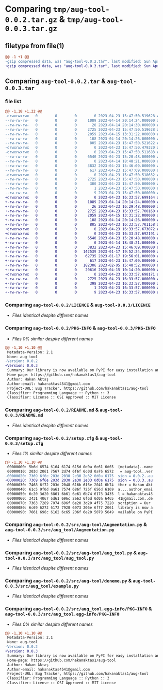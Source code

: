 # Comparing `tmp/aug-tool-0.0.2.tar.gz` & `tmp/aug-tool-0.0.3.tar.gz`

## filetype from file(1)

```diff
@@ -1 +1 @@
-gzip compressed data, was "aug-tool-0.0.2.tar", last modified: Sun Apr 23 15:47:50 2023, max compression
+gzip compressed data, was "aug-tool-0.0.3.tar", last modified: Sun Apr 23 16:33:57 2023, max compression
```

## Comparing `aug-tool-0.0.2.tar` & `aug-tool-0.0.3.tar`

### file list

```diff
@@ -1,18 +1,22 @@
-drwxrwxrwx   0        0        0        0 2023-04-23 15:47:50.519628 aug-tool-0.0.2/
--rw-rw-rw-   0        0        0     1089 2023-04-14 20:14:24.000000 aug-tool-0.0.2/LICENCE
--rw-rw-rw-   0        0        0       20 2023-04-14 20:14:30.000000 aug-tool-0.0.2/MANIFEST.in
--rw-rw-rw-   0        0        0     2725 2023-04-23 15:47:50.519628 aug-tool-0.0.2/PKG-INFO
--rw-rw-rw-   0        0        0     2059 2023-04-15 13:31:22.000000 aug-tool-0.0.2/README.md
--rw-rw-rw-   0        0        0      108 2023-04-14 20:14:26.000000 aug-tool-0.0.2/pyproject.toml
--rw-rw-rw-   0        0        0      805 2023-04-23 15:47:50.521622 aug-tool-0.0.2/setup.cfg
-drwxrwxrwx   0        0        0        0 2023-04-23 15:47:50.479320 aug-tool-0.0.2/src/
-drwxrwxrwx   0        0        0        0 2023-04-23 15:47:50.511683 aug-tool-0.0.2/src/aug-tool/
--rw-rw-rw-   0        0        0     6540 2023-04-23 15:20:48.000000 aug-tool-0.0.2/src/aug-tool/Augmentation.py
--rw-rw-rw-   0        0        0        0 2023-04-14 18:48:21.000000 aug-tool-0.0.2/src/aug-tool/__init__.py
--rw-rw-rw-   0        0        0     3832 2023-04-23 15:46:09.000000 aug-tool-0.0.2/src/aug-tool/aug_tool.py
--rw-rw-rw-   0        0        0      617 2023-04-23 15:47:09.000000 aug-tool-0.0.2/src/aug-tool/deneme.py
-drwxrwxrwx   0        0        0        0 2023-04-23 15:47:50.518632 aug-tool-0.0.2/src/aug_tool.egg-info/
--rw-rw-rw-   0        0        0     2725 2023-04-23 15:47:50.000000 aug-tool-0.0.2/src/aug_tool.egg-info/PKG-INFO
--rw-rw-rw-   0        0        0      300 2023-04-23 15:47:50.000000 aug-tool-0.0.2/src/aug_tool.egg-info/SOURCES.txt
--rw-rw-rw-   0        0        0        1 2023-04-23 15:47:50.000000 aug-tool-0.0.2/src/aug_tool.egg-info/dependency_links.txt
--rw-rw-rw-   0        0        0        9 2023-04-23 15:47:50.000000 aug-tool-0.0.2/src/aug_tool.egg-info/top_level.txt
+drwxrwxrwx   0        0        0        0 2023-04-23 16:33:57.699164 aug-tool-0.0.3/
+-rw-rw-rw-   0        0        0     1089 2023-04-14 20:14:24.000000 aug-tool-0.0.3/LICENCE
+-rw-rw-rw-   0        0        0       26 2023-04-23 16:29:48.000000 aug-tool-0.0.3/MANIFEST.in
+-rw-rw-rw-   0        0        0     2725 2023-04-23 16:33:57.700160 aug-tool-0.0.3/PKG-INFO
+-rw-rw-rw-   0        0        0     2059 2023-04-15 13:31:22.000000 aug-tool-0.0.3/README.md
+-rw-rw-rw-   0        0        0      108 2023-04-14 20:14:26.000000 aug-tool-0.0.3/pyproject.toml
+-rw-rw-rw-   0        0        0      805 2023-04-23 16:33:57.701158 aug-tool-0.0.3/setup.cfg
+drwxrwxrwx   0        0        0        0 2023-04-23 16:33:57.673072 aug-tool-0.0.3/src/
+drwxrwxrwx   0        0        0        0 2023-04-23 16:33:57.692191 aug-tool-0.0.3/src/aug_tool/
+-rw-rw-rw-   0        0        0     6540 2023-04-23 15:20:48.000000 aug-tool-0.0.3/src/aug_tool/Augmentation.py
+-rw-rw-rw-   0        0        0        0 2023-04-14 18:48:21.000000 aug-tool-0.0.3/src/aug_tool/__init__.py
+-rw-rw-rw-   0        0        0     3832 2023-04-23 15:46:09.000000 aug-tool-0.0.3/src/aug_tool/aug_tool.py
+-rw-rw-rw-   0        0        0   142539 2023-01-17 19:52:24.000000 aug-tool-0.0.3/src/aug_tool/effect_1.png
+-rw-rw-rw-   0        0        0    62735 2023-01-17 19:56:01.000000 aug-tool-0.0.3/src/aug_tool/effect_2.png
+-rw-rw-rw-   0        0        0      617 2023-04-23 15:47:09.000000 aug-tool-0.0.3/src/aug_tool/example.py
+-rw-rw-rw-   0        0        0   182306 2023-02-05 15:48:52.000000 aug-tool-0.0.3/src/aug_tool/logo.png
+-rw-rw-rw-   0        0        0    20616 2023-04-15 10:14:20.000000 aug-tool-0.0.3/src/aug_tool/logo2.png
+drwxrwxrwx   0        0        0        0 2023-04-23 16:33:57.698171 aug-tool-0.0.3/src/aug_tool.egg-info/
+-rw-rw-rw-   0        0        0     2725 2023-04-23 16:33:57.000000 aug-tool-0.0.3/src/aug_tool.egg-info/PKG-INFO
+-rw-rw-rw-   0        0        0      398 2023-04-23 16:33:57.000000 aug-tool-0.0.3/src/aug_tool.egg-info/SOURCES.txt
+-rw-rw-rw-   0        0        0        1 2023-04-23 16:33:57.000000 aug-tool-0.0.3/src/aug_tool.egg-info/dependency_links.txt
+-rw-rw-rw-   0        0        0        9 2023-04-23 16:33:57.000000 aug-tool-0.0.3/src/aug_tool.egg-info/top_level.txt
```

### Comparing `aug-tool-0.0.2/LICENCE` & `aug-tool-0.0.3/LICENCE`

 * *Files identical despite different names*

### Comparing `aug-tool-0.0.2/PKG-INFO` & `aug-tool-0.0.3/PKG-INFO`

 * *Files 0% similar despite different names*

```diff
@@ -1,10 +1,10 @@
 Metadata-Version: 2.1
 Name: aug-tool
-Version: 0.0.2
+Version: 0.0.3
 Summary: Our library is now available on PyPI for easy installation and integration. Don t settle for limited training data - try our library today and take your ML projects to new heights!
 Home-page: https://github.com/hakanaktas1/aug-tool
 Author: Hakan Aktaş
 Author-email: hakanaktas4541@gmail.com
 Project-URL: Bug Tracker, https://github.com/hakanaktas1/aug-tool
 Classifier: Programming Language :: Python :: 3
 Classifier: License :: OSI Approved :: MIT License
```

### Comparing `aug-tool-0.0.2/README.md` & `aug-tool-0.0.3/README.md`

 * *Files identical despite different names*

### Comparing `aug-tool-0.0.2/setup.cfg` & `aug-tool-0.0.3/setup.cfg`

 * *Files 1% similar despite different names*

```diff
@@ -1,10 +1,10 @@
 00000000: 5b6d 6574 6164 6174 615d 0d0a 6e61 6d65  [metadata]..name
 00000010: 203d 2061 7567 2d74 6f6f 6c0d 0a76 6572   = aug-tool..ver
-00000020: 7369 6f6e 203d 2030 2e30 2e32 0d0a 6175  sion = 0.0.2..au
+00000020: 7369 6f6e 203d 2030 2e30 2e33 0d0a 6175  sion = 0.0.3..au
 00000030: 7468 6f72 203d 2048 616b 616e 2041 6b74  thor = Hakan Akt
 00000040: 61c5 9f0d 0a61 7574 686f 725f 656d 6169  a....author_emai
 00000050: 6c20 3d20 6861 6b61 6e61 6b74 6173 3435  l = hakanaktas45
 00000060: 3431 4067 6d61 696c 2e63 6f6d 0d0a 6465  41@gmail.com..de
 00000070: 7363 7269 7074 696f 6e20 3d20 4f75 7220  scription = Our 
 00000080: 6c69 6272 6172 7920 6973 206e 6f77 2061  library is now a
 00000090: 7661 696c 6162 6c65 206f 6e20 5079 5049  vailable on PyPI
```

### Comparing `aug-tool-0.0.2/src/aug-tool/Augmentation.py` & `aug-tool-0.0.3/src/aug_tool/Augmentation.py`

 * *Files identical despite different names*

### Comparing `aug-tool-0.0.2/src/aug-tool/aug_tool.py` & `aug-tool-0.0.3/src/aug_tool/aug_tool.py`

 * *Files identical despite different names*

### Comparing `aug-tool-0.0.2/src/aug-tool/deneme.py` & `aug-tool-0.0.3/src/aug_tool/example.py`

 * *Files identical despite different names*

### Comparing `aug-tool-0.0.2/src/aug_tool.egg-info/PKG-INFO` & `aug-tool-0.0.3/src/aug_tool.egg-info/PKG-INFO`

 * *Files 0% similar despite different names*

```diff
@@ -1,10 +1,10 @@
 Metadata-Version: 2.1
 Name: aug-tool
-Version: 0.0.2
+Version: 0.0.3
 Summary: Our library is now available on PyPI for easy installation and integration. Don t settle for limited training data - try our library today and take your ML projects to new heights!
 Home-page: https://github.com/hakanaktas1/aug-tool
 Author: Hakan Aktaş
 Author-email: hakanaktas4541@gmail.com
 Project-URL: Bug Tracker, https://github.com/hakanaktas1/aug-tool
 Classifier: Programming Language :: Python :: 3
 Classifier: License :: OSI Approved :: MIT License
```

